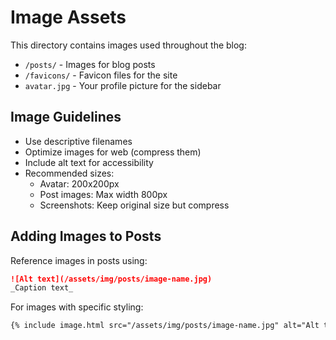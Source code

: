 # Image Assets

This directory contains images used throughout the blog:

- `/posts/` - Images for blog posts
- `/favicons/` - Favicon files for the site
- `avatar.jpg` - Your profile picture for the sidebar

## Image Guidelines

- Use descriptive filenames
- Optimize images for web (compress them)
- Include alt text for accessibility
- Recommended sizes:
  - Avatar: 200x200px
  - Post images: Max width 800px
  - Screenshots: Keep original size but compress

## Adding Images to Posts

Reference images in posts using:

```markdown
![Alt text](/assets/img/posts/image-name.jpg)
_Caption text_
```

For images with specific styling:

```markdown
{% include image.html src="/assets/img/posts/image-name.jpg" alt="Alt text" caption="Caption text" %}
```

